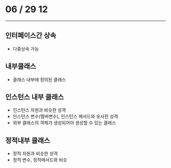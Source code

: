 # 06 / 29 12 

* * * 

## 인터페이스간 상속 
* 다중상속 가능 

## 내부클래스 
* 클래스 내부에 정의된 클래스 

## 인스턴스 내부 클래스
* 인스턴스 자원과 비슷한 성격
* 인스턴스 변수(멤버변수), 인스턴스 메서드와 유사한 성격
* 외부 클래스의 객체가 생성되어야 생성할 수 있는 클래스


## 정적내부 클래스
* 정적 자원과 비슷한 성격
* 정적 변수, 정적메서드와 비슷
